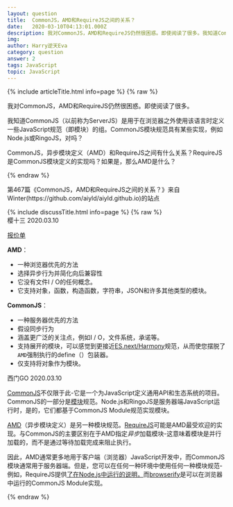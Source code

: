 ```yaml
---
layout: question
title:  CommonJS，AMD和RequireJS之间的关系？
date:   2020-03-10T04:13:01.000Z
description: 我对CommonJS，AMD和RequireJS仍然很困惑。即使阅读了很多。我知道CommonJS（以前称为ServerJS）是用于在浏览器之外使用该...
img: 
author: Harry逆天Eva
category: question
answer: 2
tags: JavaScript
topic: JavaScript
---
```

<div class="article-root">
  <div class="article">
    {% include articleTitle.html info=page %}
    {% raw %}
    <div class="article-content"><p><font style="vertical-align: inherit;"><font style="vertical-align: inherit;">我对CommonJS，AMD和RequireJS仍然很困惑。</font><font style="vertical-align: inherit;">即使阅读了很多。</font></font></p>

<p><font style="vertical-align: inherit;"><font style="vertical-align: inherit;">我知道CommonJS（以前称为ServerJS）是用于在浏览器之外使用该语言时定义一些JavaScript规范（即模块）的组。</font><font style="vertical-align: inherit;">CommonJS模块规范具有某些实现，例如Node.js或RingoJS，对吗？</font></font></p>

<p><font style="vertical-align: inherit;"><font style="vertical-align: inherit;">CommonJS，异步模块定义（AMD）和RequireJS之间有什么关系？</font><font style="vertical-align: inherit;">RequireJS是CommonJS模块定义的实现吗？</font><font style="vertical-align: inherit;">如果是，那么AMD是什么？</font></font></p></div>
    {% endraw %}
  </div>
  <p class="winter_mark">第467篇《CommonJS，AMD和RequireJS之间的关系？》来自Winter(https://github.com/aiyld/aiyld.github.io)的站点</p>
  <div class="discuss-wrapper">
    {% include discussTitle.html info=page %}
    {% raw %}
    <div class="discuss-item">
        <div class="discuss-parent">
          <div class="discuss-meta">
            <span class="discuss-user">樱十三</span>
            <span class="discuss-time">2020.03.10</span>
          </div>
          <div class="discuss-comment"><p><a href="http://addyosmani.com/writing-modular-js/"><font style="vertical-align: inherit;"><font style="vertical-align: inherit;">报价单</font></font></a></p>

<p><strong><font style="vertical-align: inherit;"><font style="vertical-align: inherit;">AMD</font></font></strong><font style="vertical-align: inherit;"><font style="vertical-align: inherit;">：</font></font></p>

<ul>
<li><font style="vertical-align: inherit;"><font style="vertical-align: inherit;">一种浏览器优先的方法 </font></font></li>
<li><font style="vertical-align: inherit;"><font style="vertical-align: inherit;">选择异步行为并简化向后兼容性</font></font></li>
<li><font style="vertical-align: inherit;"><font style="vertical-align: inherit;">它没有文件I / O的任何概念。 </font></font></li>
<li><font style="vertical-align: inherit;"><font style="vertical-align: inherit;">它支持对象，函数，构造函数，字符串，JSON和许多其他类型的模块。</font></font></li>
</ul>

<p><strong><font style="vertical-align: inherit;"><font style="vertical-align: inherit;">CommonJS</font></font></strong><font style="vertical-align: inherit;"><font style="vertical-align: inherit;">：</font></font></p>

<ul>
<li><font style="vertical-align: inherit;"><font style="vertical-align: inherit;">一种服务器优先的方法</font></font></li>
<li><font style="vertical-align: inherit;"><font style="vertical-align: inherit;">假设同步行为</font></font></li>
<li><font style="vertical-align: inherit;"><font style="vertical-align: inherit;">涵盖更广泛的关注点，例如I / O，文件系统，承诺等。</font></font></li>
<li><font style="vertical-align: inherit;"><font style="vertical-align: inherit;">支持展开的模块，可以感觉到更接近</font></font><a href="http://wiki.ecmascript.org/doku.php?id=harmony:modules"><font style="vertical-align: inherit;"><font style="vertical-align: inherit;">ES.next/Harmony</font></font></a><font style="vertical-align: inherit;"><font style="vertical-align: inherit;">规范，从而使您摆脱了</font></font><code>AMD</code><font style="vertical-align: inherit;"><font style="vertical-align: inherit;">强制执行</font><font style="vertical-align: inherit;">的define（）包装器</font><font style="vertical-align: inherit;">。</font></font></li>
<li><font style="vertical-align: inherit;"><font style="vertical-align: inherit;">仅支持将对象作为模块。</font></font></li>
</ul></div>
        </div></div><div class="discuss-item">
        <div class="discuss-parent">
          <div class="discuss-meta">
            <span class="discuss-user">西门GO</span>
            <span class="discuss-time">2020.03.10</span>
          </div>
          <div class="discuss-comment"><p><a href="http://www.commonjs.org/" rel="noreferrer"><font style="vertical-align: inherit;"><font style="vertical-align: inherit;">CommonJS</font></font></a><font style="vertical-align: inherit;"><font style="vertical-align: inherit;">不仅限于此-它是一个为JavaScript定义通用API和生态系统的项目。</font><font style="vertical-align: inherit;">CommonJS的一部分是</font></font><a href="http://wiki.commonjs.org/wiki/Modules/1.1" rel="noreferrer"><font style="vertical-align: inherit;"><font style="vertical-align: inherit;">模块</font></font></a><font style="vertical-align: inherit;"><font style="vertical-align: inherit;">规范。</font><font style="vertical-align: inherit;">Node.js和RingoJS是服务器端JavaScript运行时，是的，它们都基于CommonJS Module规范实现模块。</font></font></p>

<p><a href="https://github.com/amdjs/amdjs-api/blob/master/AMD.md" rel="noreferrer"><font style="vertical-align: inherit;"><font style="vertical-align: inherit;">AMD</font></font></a><font style="vertical-align: inherit;"><font style="vertical-align: inherit;">（异步模块定义）是另一种模块规范。</font></font><a href="http://requirejs.org/" rel="noreferrer"><font style="vertical-align: inherit;"><font style="vertical-align: inherit;">RequireJS</font></font></a><font style="vertical-align: inherit;"><font style="vertical-align: inherit;">可能是AMD最受欢迎的实现。</font><font style="vertical-align: inherit;">与CommonJS的主要区别在于AMD指定</font></font><em><font style="vertical-align: inherit;"><font style="vertical-align: inherit;">异步</font></font></em><font style="vertical-align: inherit;"><font style="vertical-align: inherit;">加载模块</font><font style="vertical-align: inherit;">-这意味着模块是并行加载的，而不是通过等待加载完成来阻止执行。</font></font></p>

<p><font style="vertical-align: inherit;"><font style="vertical-align: inherit;">因此，AMD通常更多地用于客户端（浏览器）JavaScript开发中，而CommonJS模块通常用于服务器端。</font><font style="vertical-align: inherit;">但是，您可以在任何一种环境中使用任何一种模块规范-例如，RequireJS提供</font></font><a href="http://requirejs.org/docs/node.html" rel="noreferrer"><font style="vertical-align: inherit;"><font style="vertical-align: inherit;">了在Node.js中运行的说明，</font></font></a><font style="vertical-align: inherit;"><font style="vertical-align: inherit;">而</font></font><a href="http://browserify.org/" rel="noreferrer"><font style="vertical-align: inherit;"><font style="vertical-align: inherit;">browserify</font></font></a><font style="vertical-align: inherit;"><font style="vertical-align: inherit;">是可以在浏览器中运行的CommonJS Module实现。</font></font></p></div>
        </div></div>
    {% endraw %}
  </div>
<div>
